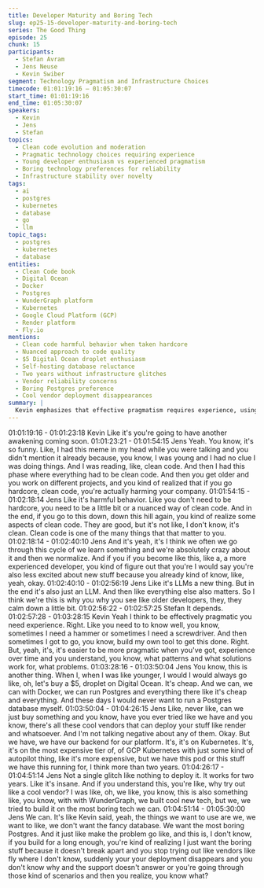 ```yaml
---
title: Developer Maturity and Boring Tech
slug: ep25-15-developer-maturity-and-boring-tech
series: The Good Thing
episode: 25
chunk: 15
participants:
  - Stefan Avram
  - Jens Neuse
  - Kevin Swiber
segment: Technology Pragmatism and Infrastructure Choices
timecode: 01:01:19:16 – 01:05:30:07
start_time: 01:01:19:16
end_time: 01:05:30:07
speakers:
  - Kevin
  - Jens
  - Stefan
topics:
  - Clean code evolution and moderation
  - Pragmatic technology choices requiring experience
  - Young developer enthusiasm vs experienced pragmatism
  - Boring technology preferences for reliability
  - Infrastructure stability over novelty
tags:
  - ai
  - postgres
  - kubernetes
  - database
  - go
  - llm
topic_tags:
  - postgres
  - kubernetes
  - database
entities:
  - Clean Code book
  - Digital Ocean
  - Docker
  - Postgres
  - WunderGraph platform
  - Kubernetes
  - Google Cloud Platform (GCP)
  - Render platform
  - Fly.io
mentions:
  - Clean code harmful behavior when taken hardcore
  - Nuanced approach to code quality
  - $5 Digital Ocean droplet enthusiasm
  - Self-hosting database reluctance
  - Two years without infrastructure glitches
  - Vendor reliability concerns
  - Boring Postgres preference
  - Cool vendor deployment disappearances
summary: |
  Kevin emphasizes that effective pragmatism requires experience, using the hammer vs screwdriver analogy. Jens reflects on his evolution from hardcore clean code advocacy to understanding its harmful potential when taken to extremes. He shares how his infrastructure preferences evolved from cheap DIY solutions to boring, reliable choices like GCP Kubernetes, citing two years of glitch-free operation. The discussion highlights how experienced developers prioritize stability over exciting new vendors after experiencing deployment failures and poor support.
---
```


01:01:19:16 - 01:01:23:18
Kevin
Like it's you're going to have another awakening coming soon.
01:01:23:21 - 01:01:54:15
Jens
Yeah. You know, it's so funny. Like, I had this meme in my head while you were talking and you
didn't mention it already because, you know, I was young and I had no clue I was doing things.
And I was reading, like, clean code. And then I had this phase where everything had to be clean
code. And then you get older and you work on different projects, and you kind of realized that if
you go hardcore, clean code, you're actually harming your company.
01:01:54:15 - 01:02:18:14
Jens
Like it's harmful behavior. Like you don't need to be hardcore, you need to be a little bit or a
nuanced way of clean code. And in the end, if you go to this down, down this hill again, you kind
of realize some aspects of clean code. They are good, but it's not like, I don't know, it's clean.
Clean code is one of the many things that that matter to you.
01:02:18:14 - 01:02:40:10
Jens
And it's yeah, it's I think we often we go through this cycle of we learn something and we're
absolutely crazy about it and then we normalize. And if you if you become like this, like a, a
more experienced developer, you kind of figure out that you're I would say you're also less
excited about new stuff because you already kind of know, like, yeah, okay.
01:02:40:10 - 01:02:56:19
Jens
Like it's LLMs a new thing. But in the end it's also just an LLM. And then like everything else
also matters. So I think we're this is why you why you see like older developers, they, they calm
down a little bit.
01:02:56:22 - 01:02:57:25
Stefan
It depends.
01:02:57:28 - 01:03:28:15
Kevin
Yeah I think to be effectively pragmatic you need experience. Right. Like you need to to know
well, you know, sometimes I need a hammer or sometimes I need a screwdriver. And then
sometimes I got to go, you know, build my own tool to get this done. Right. But, yeah, it's, it's
easier to be more pragmatic when you've got, experience over time and you understand, you
know, what patterns and what solutions work for, what problems.
01:03:28:16 - 01:03:50:04
Jens
You know, this is another thing. When I, when I was like younger, I would I would always go like,
oh, let's buy a $5, droplet on Digital Ocean. It's cheap. And we can, we can with Docker, we can
run Postgres and everything there like it's cheap and everything. And these days I would never
want to run a Postgres database myself.
01:03:50:04 - 01:04:26:15
Jens
Like, never like, can we just buy something and you know, have you ever tried like we have and
you know, there's all these cool vendors that can deploy your stuff like render and whatsoever.
And I'm not talking negative about any of them. Okay. But we have, we have our backend for
our platform. It's, it's on Kubernetes. It's, it's on the most expensive tier of, of GCP Kubernetes
with just some kind of autopilot thing, like it's more expensive, but we have this pod or this stuff
we have this running for, I think more than two years.
01:04:26:17 - 01:04:51:14
Jens
Not a single glitch like nothing to deploy it. It works for two years. Like it's insane. And if you
understand this, you're like, why try out like a cool vendor? I was like, oh, we like, you know, this
is also something like, you know, with with WunderGraph, we built cool new tech, but we, we
tried to build it on the most boring tech we can.
01:04:51:14 - 01:05:30:00
Jens
We can. It's like Kevin said, yeah, the things we want to use are we, we want to like, we don't
want the fancy database. We want the most boring Postgres. And it just like make the problem
go like, and this is, I don't know, if you build for a long enough, you're kind of realizing I just want
the boring stuff because it doesn't break apart and you stop trying out like vendors like fly where
I don't know, suddenly your your deployment disappears and you don't know why and the
support doesn't answer or you're going through those kind of scenarios and then you realize,
you know what?